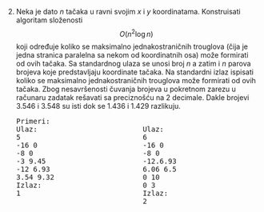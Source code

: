 2. Neka je dato *n* tačaka u ravni svojim *x* i *y* koordinatama. Konstruisati algoritam složenosti $$O(n^2 \log n)$$ koji određuje koliko se maksimalno jednakostraničnih trouglova (čija je jedna stranica paralelna sa nekom od koordinatnih osa) može formirati od ovih tačaka. Sa standardnog ulaza se unosi broj *n* a zatim i *n* parova brojeva koje predstavljaju koordinate tačaka. Na standardni izlaz ispisati koliko se maksimalno jednakostraničnih trouglova može formirati od ovih tačaka. Zbog nesavršenosti čuvanja brojeva u pokretnom zarezu u računaru zadatak rešavati sa preciznošću na 2 decimale. Dakle brojevi 3.546 i 3.548 su isti dok se 1.436 i 1.429 razlikuju.

   <pre>
   Primeri:
   Ulaz:                         Ulaz:
   5                             6 
   -16 0                         -16 0
   -8 0                          -8 0
   -3 9.45                       -12.6.93
   -12 6.93                      6.06 6.5
   3.54 9.32                     0 10
   Izlaz:                        0 3
   1                             Izlaz:
                                 2
   </pre>